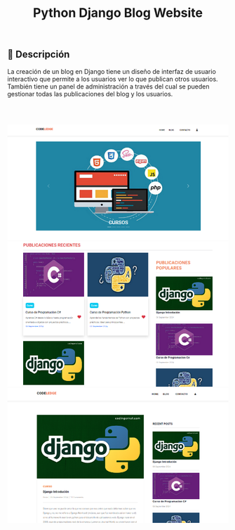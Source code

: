<div align="center">
  <h1 align="center">Python Django Blog Website</h1>
</div>

<br />

## 📃 Descripción

La creación de un blog en Django tiene un diseño de interfaz de usuario interactivo que permite a los usuarios ver lo que publican otros usuarios. También tiene un panel de administración a través del cual se pueden gestionar todas las publicaciones del blog y los usuarios.

<br>
<br>

![1](PREVIEW/img_1.png)
![2](PREVIEW/img_2.png)
![3](PREVIEW/img_3.png)
<br>


